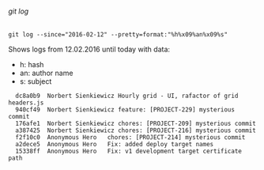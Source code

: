 ###### git log

    git log --since="2016-02-12" --pretty=format:"%h%x09%an%x09%s"



  Shows logs from 12.02.2016 until today with data:
  - h: hash
  - an: author name
  - s: subject

<!-- .element: class="fragment" data-fragment-index="3" -->



      dc8a0b9  Norbert Sienkiewicz Hourly grid - UI, rafactor of grid headers.js
      940cf49  Norbert Sienkiewicz feature: [PROJECT-229] mysterious commit
      176afe1  Norbert Sienkiewicz chores: [PROJECT-209] mysterious commit
      a387425  Norbert Sienkiewicz chores: [PROJECT-216] mysterious commit
      f2f10c0  Anonymous Hero   chores: [PROJECT-214] mysterious commit
      a2dece5  Anonymous Hero   Fix: added deploy target names
      15338ff  Anonymous Hero   Fix: v1 development target certificate path
<!-- .element: class="fragment" data-fragment-index="4" -->

